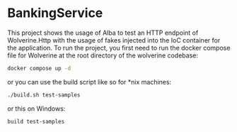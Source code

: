 # BankingService

This project shows the usage of Alba to test an HTTP endpoint of Wolverine.Http with the usage of fakes injected into
the
IoC container for the application. To run the project, you first need to run the docker compose file for Wolverine at
the root directory of the wolverine codebase:

```bash
docker compose up -d
```

or you can use the build script like so for *nix machines:

```bash
./build.sh test-samples
```

or this on Windows:

```bash
build test-samples
```
